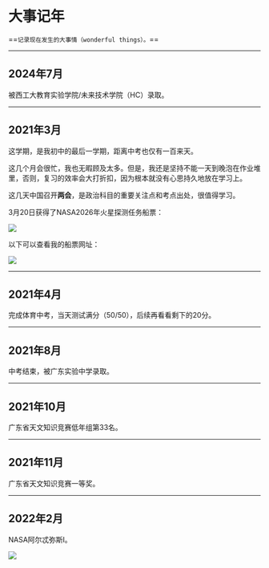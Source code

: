 # 大事记年

==`记录现在发生的大事情（wonderful things）。`==

---

## 2024年7月

被西工大教育实验学院/未来技术学院（HC）录取。

---

## 2021年3月

这学期，是我初中的最后一学期，距离中考也仅有一百来天。

这几个月会很忙，我也无暇顾及太多。但是，我还是坚持不能一天到晚泡在作业堆里，否则，复习的效率会大打折扣，因为根本就没有心思持久地放在学习上。

这几天中国召开**两会**，是政治科目的重要关注点和考点出处，很值得学习。

3月20日获得了NASA2026年火星探测任务船票：

![](https://smart-space.com.cn/img/2026%E7%81%AB%E6%98%9F%E5%AE%98%E6%96%B9.png)

以下可以查看我的船票网址：

![](https://smart-space.com.cn/img/2026%E7%81%AB%E6%98%9F.png)

---

## 2021年4月

完成体育中考，当天测试满分（50/50），后续再看看剩下的20分。

---

## 2021年8月

中考结束，被广东实验中学录取。

---

## 2021年10月

广东省天文知识竞赛低年组第33名。

---

## 2021年11月

广东省天文知识竞赛一等奖。

---

## 2022年2月

NASA阿尔忒弥斯I。

![](https://smart-space.com.cn/img/阿尔忒弥斯I.jpg)